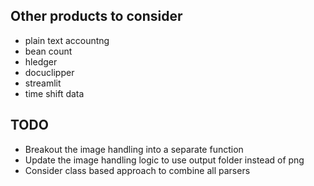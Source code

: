 ## Other products to consider
- plain text accountng
- bean count
- hledger
- docuclipper
- streamlit
- time shift data

## TODO
- Breakout the image handling into a separate function
- Update the image handling logic to use output folder instead of png
- Consider class based approach to combine all parsers